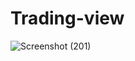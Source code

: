 # Trading-view


![Screenshot (201)](https://github.com/Reza-Hello-World/Trading-view/assets/110307630/4bad7d62-00fd-4457-81c6-33fd7805a822)





